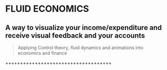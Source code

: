 **FLUID ECONOMICS**
===============

A way to visualize your income/expenditure and receive visual feedback and your accounts
-----------------------------------------------------------------------------------------

> Applying Control theory, fluid dynamics and animations
> into economics and finance 

++++++++++++++++++++++++++++++++++++

